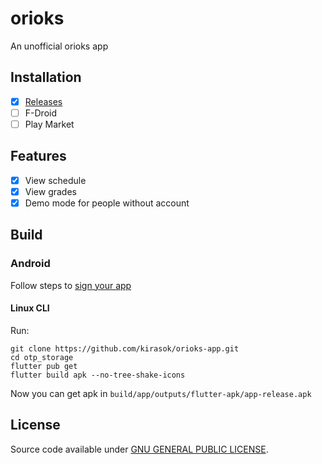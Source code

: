 # orioks

An unofficial orioks app

## Installation

- [x] [Releases](https://github.com/kirasok/orioks-app/releases)
- [ ] F-Droid
- [ ] Play Market

## Features

- [x] View schedule
- [x] View grades
- [x] Demo mode for people without account

## Build

### Android

Follow steps to [sign your app](https://flutter.dev/docs/deployment/android#signing-the-app)

#### Linux CLI

Run:

```shell script
git clone https://github.com/kirasok/orioks-app.git
cd otp_storage
flutter pub get
flutter build apk --no-tree-shake-icons
```

Now you can get apk in `build/app/outputs/flutter-apk/app-release.apk`

## License

Source code available under [GNU GENERAL PUBLIC LICENSE](https://www.gnu.org/licenses).
